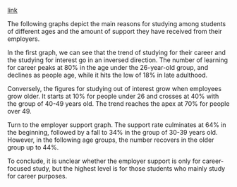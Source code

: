 [link](https://www.english-exam.org/IELTS/academic_writing_samples_task_1/162/)

The following graphs depict the main reasons for studying among students of different ages and the amount of support they have received from their employers.

In the first graph, we can see that the trend of studying for their career and the studying for interest go in an inversed direction. The number of learning for career peaks at 80% in the age under the 26-year-old group, and declines as people age, while it hits the low of 18% in late adulthood.

Conversely, the figures for studying out of interest grow when employees grow older. It starts at 10% for people under 26 and crosses at 40% with the group of 40-49 years old. The trend reaches the apex at 70% for people over 49.

Turn to the employer support graph. The support rate culminates at 64% in the beginning, followed by a fall to 34% in the group of 30-39 years old. However, in the following age groups, the number recovers in the older group up to 44%.

To conclude, it is unclear whether the employer support is only for career-focused study, but 
the highest level is for those students who mainly study for career purposes.